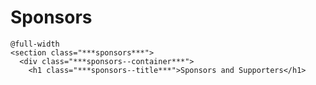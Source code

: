 Sponsors
========

```
@full-width
<section class="***sponsors***">
  <div class="***sponsors--container***">
    <h1 class="***sponsors--title***">Sponsors and Supporters</h1>
```

